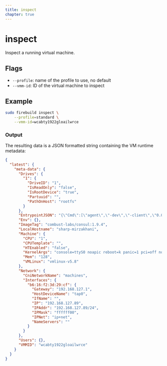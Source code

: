 ```yaml
---
title: inspect
chapter: true
---
```


# inspect

Inspect a running virtual machine.

## Flags

- `--profile`: name of the profile to use, no default
- `--vmm-id`: ID of the virtual machine to inspect

## Example

```sh
sudo firebuild inspect \
    --profile=standard \
    --vmm-id=wcabty1922gloailwrce
```

### Output

The resulting data is a JSON formatted string containing the VM runtime metadata:

```json
{
  "latest": {
    "meta-data": {
      "Drives": {
        "1": {
          "DriveID": "1",
          "IsReadOnly": "false",
          "IsRootDevice": "true",
          "Partuuid": "",
          "PathOnHost": "rootfs"
        }
      },
      "EntrypointJSON": "{\"Cmd\":[\"agent\",\"-dev\",\"-client\",\"0.0.0.0\"],\"EntryPoint\":[\"docker-entrypoint.sh\"],\"Env\":{\"HASHICORP_RELEASES\":\"https://releases.hashicorp.com\"},\"Shell\":[\"/bin/sh\",\"-c\"],\"User\":\"0:0\",\"Workdir\":\"/\"}",
      "Env": {},
      "ImageTag": "combust-labs/consul:1.9.4",
      "LocalHostname": "sharp-mirzakhani",
      "Machine": {
        "CPU": "1",
        "CPUTemplate": "",
        "HTEnabled": "false",
        "KernelArgs": "console=ttyS0 noapic reboot=k panic=1 pci=off nomodules rw",
        "Mem": "128",
        "VMLinux": "vmlinux-v5.8"
      },
      "Network": {
        "CniNetworkName": "machines",
        "Interfaces": {
          "b6:16:f2:3d:29:cf": {
            "Gateway": "192.168.127.1",
            "HostDeviceName": "tap0",
            "IfName": "",
            "IP": "192.168.127.89",
            "IPAddr": "192.168.127.89/24",
            "IPMask": "ffffff00",
            "IPNet": "ip+net",
            "NameServers": ""
          }
        }
      },
      "Users": {},
      "VMMID": "wcabty1922gloailwrce"
    }
  }
}
```